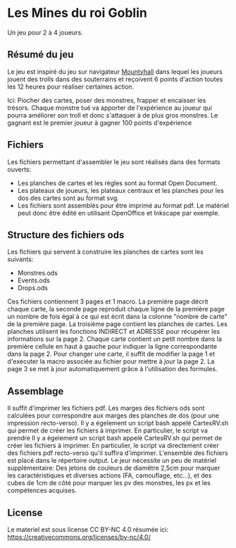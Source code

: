 # Les Mines du roi Goblin
Un jeu pour 2 à 4 joueurs.

## Résumé du jeu
Le jeu est inspiré du jeu sur navigateur [Mountyhall](http://www.mountyhall.com) dans lequel les joueurs jouent des trolls dans des souterrains et reçoivent 6 points d'action toutes les 12 heures pour réaliser certaines action.

Ici: Piocher des cartes, poser des monstres, frapper et encaisser les trésors. Chaque monstre tué va apporter de 
l'expérience au joueur qui pourra améliorer son troll et donc s'attaquer à de plus gros monstres. Le gagnant est le premier joueur à gagner 100 points d'expérience

## Fichiers
Les fichiers permettant d'assembler le jeu sont réalisés dans des formats ouverts:
- Les planches de cartes et les règles sont au format Open Document.
- Les plateaux de joueurs, les plateaux centraux et les planches pour les dos des cartes sont au format svg.
- Les fichiers sont assemblés pour être imprimé au format pdf. 
Le matériel peut donc être édité en utilisant OpenOffice et Inkscape par exemple.

## Structure des fichiers ods
Les fichiers qui servent à construire les planches de cartes sont les suivants:
- Monstres.ods
- Events.ods
- Drops.ods

Ces fichiers contiennent 3 pages et 1 macro. La première page décrit chaque carte, la seconde page reproduit chaque ligne de la première page un nombre de fois égal à ce qui est écrit dans la colonne "nombre de carte" de la première page. La troisième page contient les planches de cartes.
Les planches utilisent les fonctions INDIRECT et ADRESSE pour récupérer les informations sur la page 2. Chaque carte contient un petit nombre dans la première cellule en haut à gauche pour indiquer la ligne correspondante dans la page 2.
Pour changer une carte, il suffit de modifier la page 1 et d'executer la macro associée au fichier pour mettre à jour la page 2. La page 3 se met à jour automatiquement grâce à l'utilisation des formules.

## Assemblage
Il suffit d'imprimer les fichiers pdf. Les marges des fichiers ods sont calculées pour correspondre aux marges des planches de dos (pour une impression recto-verso).
Il y a égelement un script bash appelé CartesRV.sh qui permet de créer les fichiers à imprimer. En particulier, le script va prendre 
Il y a égelement un script bash appelé CartesRV.sh qui permet de créer les fichiers à imprimer. En particulier, le script va directement créer des fichiers pdf recto-verso qu'il suffira d'imprimer. L'ensemble des fichiers est placé dans le répertoire output.
Le jeur nécessite un peu de matériel supplémentaire: Des jetons de couleurs de diamêtre 2,5cm pour marquer les caractéristiques et diverses actions (FA, camouflage, etc...), et des cubes de 1cm de côté pour marquer les pv des monstres, les px et les compétences acquises.

## License
Le materiel est sous license CC BY-NC 4.0 résumée ici: https://creativecommons.org/licenses/by-nc/4.0/

